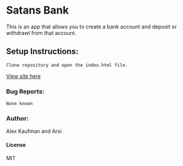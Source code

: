 # Satans Bank
This is an app that allows you to create a bank account and deposit or withdrawl from that account.
## Setup Instructions:
```
Clone repository and open the index.html file.
```

[View site here](http://alexkaufman06.github.io/satans-bank/)

### Bug Reports:
```
None known
```
### Author:
Alex Kaufman and Arsi
#### License
MIT
